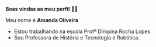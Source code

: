 **Boas vindas ao meu perfil** 🍒🌸

Meu nome é **Amanda Oliveira**
- Estou trabalhando na escola Profª Dímpina Rocha Lopes
- Sou Professora de História e Tecnologia e Robótica.
  
